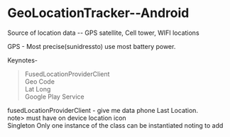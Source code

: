 # GeoLocationTracker--Android
Source of location data -- 
GPS satellite, Cell tower, WIFI locations

GPS - Most precise(sunidressto) use most battery power.

Keynotes-<br/>
> FusedLocationProviderClient<br/>
> Geo Code<br/>
> Lat Long<br/>
> Google Play Service <br/>

fusedLocationProviderClient - give me data phone Last Location.<br/>
note> must have on device location icon<br/>
Singleton Only one instance of the class can be instantiated
noting to add
